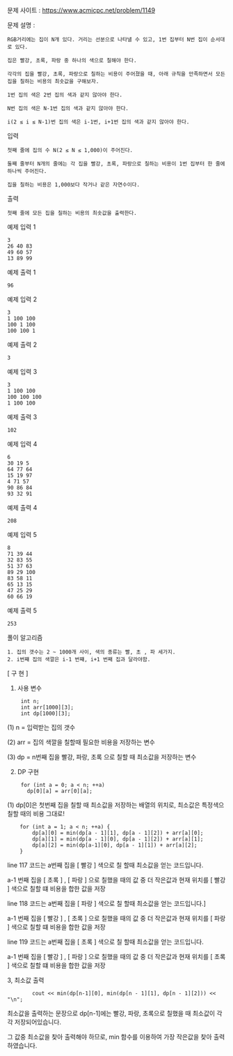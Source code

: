 문제 사이트 : https://www.acmicpc.net/problem/1149

문제 설명 :

    RGB거리에는 집이 N개 있다. 거리는 선분으로 나타낼 수 있고, 1번 집부터 N번 집이 순서대로 있다.

    집은 빨강, 초록, 파랑 중 하나의 색으로 칠해야 한다. 
    
    각각의 집을 빨강, 초록, 파랑으로 칠하는 비용이 주어졌을 때, 아래 규칙을 만족하면서 모든 집을 칠하는 비용의 최솟값을 구해보자.

    1번 집의 색은 2번 집의 색과 같지 않아야 한다.
    
    N번 집의 색은 N-1번 집의 색과 같지 않아야 한다.
    
    i(2 ≤ i ≤ N-1)번 집의 색은 i-1번, i+1번 집의 색과 같지 않아야 한다.
    
입력

    첫째 줄에 집의 수 N(2 ≤ N ≤ 1,000)이 주어진다.
    
    둘째 줄부터 N개의 줄에는 각 집을 빨강, 초록, 파랑으로 칠하는 비용이 1번 집부터 한 줄에 하나씩 주어진다.
    
    집을 칠하는 비용은 1,000보다 작거나 같은 자연수이다.

출력

    첫째 줄에 모든 집을 칠하는 비용의 최솟값을 출력한다.

예제 입력 1 

    3
    26 40 83
    49 60 57
    13 89 99

예제 출력 1 

    96

예제 입력 2 

    3
    1 100 100
    100 1 100
    100 100 1

예제 출력 2 

    3

예제 입력 3 

    3
    1 100 100
    100 100 100
    1 100 100

예제 출력 3 

    102

예제 입력 4 

    6
    30 19 5
    64 77 64
    15 19 97
    4 71 57
    90 86 84
    93 32 91

예제 출력 4 

    208

예제 입력 5 

    8
    71 39 44
    32 83 55
    51 37 63
    89 29 100
    83 58 11
    65 13 15
    47 25 29
    60 66 19

예제 출력 5 

    253
    
풀이 알고리즘

    1. 집의 갯수는 2 ~ 1000개 사이, 색의 종류는 빨, 초 , 파 세가지.
    2. i번쨰 집의 색깔은 i-1 번쨰, i+1 번째 집과 달라야함.
 
[ 구 현 ]

1. 사용 변수

        int n;
        int arr[1000][3];
        int dp[1000][3];
        
  (1) n = 입력받는 집의 갯수
  
  (2) arr = 집의 색깔을 칠할때 필요한 비용을 저장하는 변수
  
  (3) dp = n번째 집을 빨강, 파랑, 초록 으로 칠할 때 최소값을 저장하는 변수
 
2. DP 구현
      
        for (int a = 0; a < n; ++a)
          dp[0][a] = arr[0][a];
          
  (1) dp[0]은 첫번째 집을 칠할 때 최소값을 저장하는 배열의 위치로, 최소값은 특정색으 칠할 때의 비용 그대로!

        for (int a = 1; a < n; ++a) {
            dp[a][0] = min(dp[a - 1][1], dp[a - 1][2]) + arr[a][0];
            dp[a][1] = min(dp[a - 1][0], dp[a - 1][2]) + arr[a][1];
            dp[a][2] = min(dp[a-1][0], dp[a - 1][1]) + arr[a][2];
        }
        
  line 117 코드는 a번째 집을 [ 빨강 ] 색으로 칠 할때 최소값을 얻는 코드입니다.
  
  a-1 번째 집을 [ 초록 ] , [ 파랑 ] 으로 칠했을 때의 값 중 더 작은값과 현재 위치를 [ 빨강 ] 색으로 칠할 떄 비용을 합한 값을 저장
  
  line 118 코드는 a번째 집을 [ 파랑 ] 색으로 칠 할때 최소값을 얻는 코드입니다.]
  
  a-1 번째 집을 [ 빨강 ] , [ 초록 ] 으로 칠했을 때의 값 중 더 작은값과 현재 위치를 [ 파랑 ] 색으로 칠할 떄 비용을 합한 값을 저장
  
  line 119 코드는 a번째 집을 [ 초록 ] 색으로 칠 할때 최소값을 얻는 코드입니다.
  
  a-1 번째 집을 [ 빨강 ] , [ 파랑 ] 으로 칠했을 때의 값 중 더 작은값과 현재 위치를 [ 초록 ] 색으로 칠할 떄 비용을 합한 값을 저장


3, 최소값 출력
  
	        cout << min(dp[n-1][0], min(dp[n - 1][1], dp[n - 1][2])) << "\n";
          
   최소값을 출력하는 문장으로 dp[n-1]에는 빨강, 파랑, 초록으로 칠했을 때 최소값이 각 각 저장되어있습니다.
   
   그 값중 최소값을 찾아 출력해야 하므로, min 함수를 이용하여 가장 작은값을 찾아 출력하였습니다.
